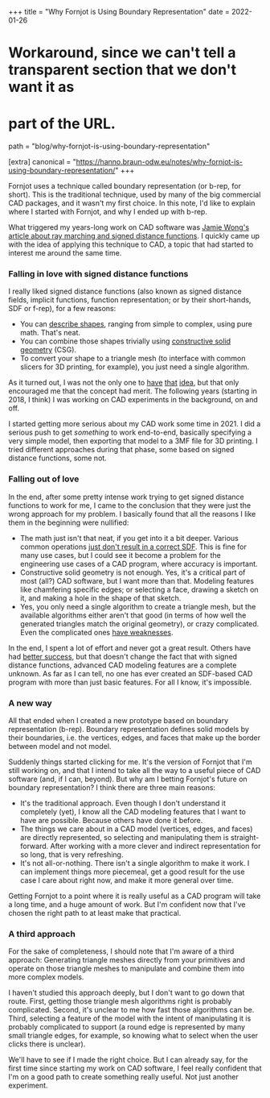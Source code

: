+++
title = "Why Fornjot is Using Boundary Representation"
date  = 2022-01-26

# Workaround, since we can't tell a transparent section that we don't want it as
# part of the URL.
path = "blog/why-fornjot-is-using-boundary-representation"

[extra]
canonical = "https://hanno.braun-odw.eu/notes/why-fornjot-is-using-boundary-representation/"
+++

Fornjot uses a technique called boundary representation (or b-rep, for short). This is the traditional technique, used by many of the big commercial CAD packages, and it wasn't my first choice. In this note, I'd like to explain where I started with Fornjot, and why I ended up with b-rep.

What triggered my years-long work on CAD software was [Jamie Wong's article about ray marching and signed distance functions](http://jamie-wong.com/2016/07/15/ray-marching-signed-distance-functions/). I quickly came up with the idea of applying this technique to CAD, a topic that had started to interest me around the same time.


### Falling in love with signed distance functions

I really liked signed distance functions (also known as signed distance fields, implicit functions, function representation; or by their short-hands, SDF or f-rep), for a few reasons:

- You can [describe shapes](https://iquilezles.org/www/articles/distfunctions/distfunctions.htm), ranging from simple to complex, using pure math. That's neat.
- You can combine those shapes trivially using [constructive solid geometry](https://en.wikipedia.org/wiki/Constructive_solid_geometry) (CSG).
- To convert your shape to a triangle mesh (to interface with common slicers for 3D printing, for example), you just need a single algorithm.

As it turned out, I was not the only one to [have](http://implicitcad.org/) [that](https://github.com/deadsy/sdfx) [idea](https://libfive.com/), but that only encouraged me that the concept had merit. The following years (starting in 2018, I think) I was working on CAD experiments in the background, on and off.

I started getting more serious about my CAD work some time in 2021. I did a serious push to get *something* to work end-to-end, basically specifying a very simple model, then exporting that model to a 3MF file for 3D printing. I tried different approaches during that phase, some based on signed distance functions, some not.


### Falling out of love

In the end, after some pretty intense work trying to get signed distance functions to work for me, I came to the conclusion that they were just the wrong approach for my problem. I basically found that all the reasons I like them in the beginning were nullified:

- The math just isn't that neat, if you get into it a bit deeper. Various common operations [just don't result in a correct SDF](https://iquilezles.org/www/articles/interiordistance/interiordistance.htm). This is fine for many use cases, but I could see it become a problem for the engineering use cases of a CAD program, where accuracy is important.
- Constructive solid geometry is not enough. Yes, it's a critical part of most (all?) CAD software, but I want more than that. Modeling features like chamfering specific edges; or selecting a face, drawing a sketch on it, and making a hole in the shape of that sketch.
- Yes, you only need a single algorithm to create a triangle mesh, but the available algorithms either aren't that good (in terms of how well the generated triangles match the original geometry), or crazy complicated. Even the complicated ones [have weaknesses](https://github.com/curv3d/curv/blob/bdff8dc6c046ad157f6e088e37285a5113581aa2/ideas/v-rep/To_Mesh.rst).

In the end, I spent a lot of effort and never got a great result. Others have had [better success](https://libfive.com/), but that doesn't change the fact that with signed distance functions, advanced CAD modeling features are a complete unknown. As far as I can tell, no one has ever created an SDF-based CAD program with more than just basic features. For all I know, it's impossible.


### A new way

All that ended when I created a new prototype based on boundary representation (b-rep). Boundary representation defines solid models by their boundaries, i.e. the vertices, edges, and faces that make up the border between model and not model.

Suddenly things started clicking for me. It's the version of Fornjot that I'm still working on, and that I intend to take all the way to a useful piece of CAD software (and, if I can, beyond). But why am I betting Fornjot's future on boundary representation? I think there are three main reasons:

- It's the traditional approach. Even though I don't understand it completely (yet), I know all the CAD modeling features that I want to have are possible. Because others have done it before.
- The things we care about in a CAD model (vertices, edges, and faces) are directly represented, so selecting and manipulating them is straight-forward. After working with a more clever and indirect representation for so long, that is very refreshing.
- It's not all-or-nothing. There isn't a single algorithm to make it work. I can implement things more piecemeal, get a good result for the use case I care about right now, and make it more general over time.

Getting Fornjot to a point where it is really useful as a CAD program will take a long time, and a huge amount of work. But I'm confident now that I've chosen the right path to at least make that practical.


### A third approach

For the sake of completeness, I should note that I'm aware of a third approach: Generating triangle meshes directly from your primitives and operate on those triangle meshes to manipulate and combine them into more complex models.

I haven't studied this approach deeply, but I don't want to go down that route. First, getting those triangle mesh algorithms right is probably complicated. Second, it's unclear to me how fast those algorithms can be. Third, selecting a feature of the model with the intent of manipulating it is probably complicated to support (a round edge is represented by many small triangle edges, for example, so knowing what to select when the user clicks there is unclear).

We'll have to see if I made the right choice. But I can already say, for the first time since starting my work on CAD software, I feel really confident that I'm on a good path to create something really useful. Not just another experiment.
